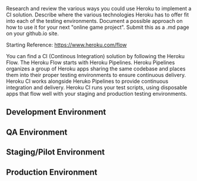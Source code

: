 Research and review the various ways you could use Heroku to implement a CI solution. Describe where the various technologies Heroku has to offer fit into each of the testing environments. Document a possible approach on how to use it for your next "online game project". Submit this as a .md page on your github.io site.

Starting Reference: https://www.heroku.com/flow

You can find a CI (Continous Integration) solution by following the Heroku Flow. The Heroku Flow starts with Heroku Pipelines. Heroku Pipelines organizes a group of Heroku apps sharing the same codebase and places them into their proper testing environments to ensure continuous delivery. Heroku CI works alongside Heruko Pipelines to provide continuous integration and delivery. Heroku CI runs your test scripts, using disposable apps that flow well with your staging and production testing environments. 

## Development Environment

## QA Environment

## Staging/Pilot Environment

## Production Environment

